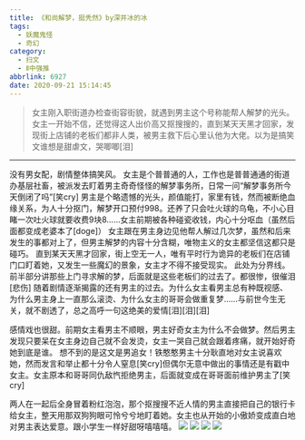 ```yaml
---
title: 《和尚解梦，挺秃然》by深井冰的冰
tags:
  - 妖魔鬼怪
  - 奇幻
category:
  - 扫文
  - Ⅱ中强推
abbrlink: 6927
date: 2020-09-21 15:14:45
---
```

<meta name="referrer" content="no-referrer" />

> 女主刚入职街道办检查街容街貌，就遇到男主这个号称能帮人解梦的光头。女主一开始不信，还觉得这人出价高又抠搜搜的，直到某天天黑才回家，发现街上店铺的老板们都非人类，被男主救下后心里认他为大佬。以为是搞笑文谁想是甜虐文，哭唧唧[泪]
<!-- more -->

---
没有男女配，剧情整体搞笑风。
女主是个普普通的人，工作也是普普通通的街道办基层社畜，被派发去盯着男主奇奇怪怪的解梦事务所，日常一问“解梦事务所今天倒闭了吗”[笑cry]
男主是个略遗憾的光头，颜值能打，家里有钱，然而被断绝血缘关系，为人十分抠门，解梦开口预付998。还养了只会吐火球的乌龟，不小心目睹一次吐火球就要收费9块8……女主前期被各种碰瓷收钱，内心十分呕血（虽然后面都变成老婆本了[doge]）
女主跟在男主身边见他帮人解过几次梦，虽然和后来发生的事都对上了，但男主解梦的内容十分含糊，唯物主义的女主都坚信这都只是碰巧。
直到某天天黑才回家，街上空无一人，唯有平时行为诡异的老板们在店铺门口盯着她，又发生一些魔幻的景象，女主才不得不接受现实。
此处为分界线。前半部分讲那些上门寻求解的梦，后面就是这些老板们的过去了。都很惨，很催泪[悲伤]
随着剧情逐渐揭露的还有男主的过去。为什么女主看男主总有种既视感、为什么男主身上一直那么滚烫、为什么女主的哥哥会做重复梦……与前世今生无关，就不剧透了，总之高呼一句这绝美的爱情[泪][泪][泪]

感情戏也很甜。前期女主看男主不顺眼，男主好奇女主为什么不会做梦。然后男主发现只要呆在女主身边自己就不会发烫，女主一哭自己就会跟着疼痛，就开始好奇她到底是谁。
想不到的是这文是男追女！铁憨憨男主十分耿直地对女主说喜欢她，然而发言和举止都十分令人窒息[笑cry]但偶尔无意中做出的事情还是有戳中女主。女主原本和哥哥同仇敌忾拒绝男主，后面就变成在哥哥面前维护男主了[笑cry]

两人在一起后全身冒着粉红泡泡，那个抠搜搜不近人情的男主直接把自己的银行卡给女主，整天用那双狗狗眼可怜兮兮地盯着她。女主也从开始的小傲娇变成直白地对男主表达爱意。跟小学生一样好甜呀嘻嘻嘻。
![](https://wx1.sinaimg.cn/mw690/0069kFhhgy1giy1w7gj5aj30n01ds1kx.jpg)
![](https://wx2.sinaimg.cn/mw690/0069kFhhgy1giy1w9audlj30n01ds1kx.jpg)
![](https://wx3.sinaimg.cn/mw690/0069kFhhgy1giy1wd91osj30n01dsqv6.jpg)
![](https://wx3.sinaimg.cn/mw690/0069kFhhgy1giy1w5hs70j30n01dskjm.jpg)